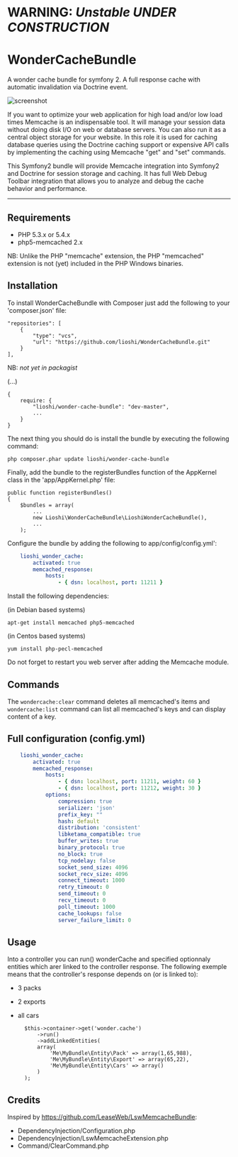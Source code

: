 WARNING: _Unstable UNDER CONSTRUCTION_
========================================


WonderCacheBundle 
=================
A wonder cache bundle for symfony 2. A full response cache with automatic invalidation via Doctrine event.

![screenshot](https://raw.github.com/lioshi/WonderCacheBundle/master/Resources/images/wondercache_workflow.png)

If you want to optimize your web application for high load and/or low load times Memcache is an indispensable tool.
It will manage your session data without doing disk I/O on web or database servers. You can also run it as a
central object storage for your website. In this role it is used for caching database queries using the Doctrine 
caching support or expensive API calls by implementing the caching using Memcache "get" and "set" commands.

This Symfony2 bundle will provide Memcache integration into Symfony2 and Doctrine for session storage and caching. 
It has full Web Debug Toolbar integration that allows you to analyze and debug the cache behavior and performance.

---

## Requirements

- PHP 5.3.x or 5.4.x
- php5-memcached 2.x

NB: Unlike the PHP "memcache" extension, the PHP "memcached" extension is not (yet) included in the PHP Windows binaries.

## Installation

To install WonderCacheBundle with Composer just add the following to your 'composer.json' file:

    "repositories": [
        {
            "type": "vcs",
            "url": "https://github.com/lioshi/WonderCacheBundle.git"
        }
    ],
NB: _not yet in packagist_

(...)

    {
        require: {
            "lioshi/wonder-cache-bundle": "dev-master",
            ...
        }
    }

The next thing you should do is install the bundle by executing the following command:

    php composer.phar update lioshi/wonder-cache-bundle

Finally, add the bundle to the registerBundles function of the AppKernel class in the 'app/AppKernel.php' file:

    public function registerBundles()
    {
        $bundles = array(
            ...
            new Lioshi\WonderCacheBundle\LioshiWonderCacheBundle(),
            ...
        );

Configure the bundle by adding the following to app/config/config.yml':

```yml
    lioshi_wonder_cache:
        activated: true
        memcached_response:
            hosts: 
                - { dsn: localhost, port: 11211 }
```

Install the following dependencies:

(in Debian based systems)
    
    apt-get install memcached php5-memcached

(in Centos based systems)
   
    yum install php-pecl-memcached 

Do not forget to restart you web server after adding the Memcache module. 


## Commands
The ```wondercache:clear``` command deletes all memcached's items and ```wondercache:list``` command can list all memcached's keys and can display content of a key.

## Full configuration (config.yml)
```yml
    lioshi_wonder_cache:
        activated: true
        memcached_response:
            hosts: 
                - { dsn: localhost, port: 11211, weight: 60 }
                - { dsn: localhost, port: 11212, weight: 30 }
            options:
                compression: true
                serializer: 'json'
                prefix_key: ""
                hash: default
                distribution: 'consistent'
                libketama_compatible: true
                buffer_writes: true
                binary_protocol: true
                no_block: true
                tcp_nodelay: false
                socket_send_size: 4096
                socket_recv_size: 4096
                connect_timeout: 1000
                retry_timeout: 0
                send_timeout: 0
                recv_timeout: 0
                poll_timeout: 1000
                cache_lookups: false
                server_failure_limit: 0
```

## Usage
Into a controller you can run() wonderCache and specified optionnaly entities which arer linked to the controller response.
The following exemple means that the controller's response depends on (or is linked to):
- 3 packs
- 2 exports
- all cars

        $this->container->get('wonder.cache')
            ->run()
            ->addLinkedEntities(
            array(
                'Me\MyBundle\Entity\Pack' => array(1,65,988), 
                'Me\MyBundle\Entity\Export' => array(65,22),
                'Me\MyBundle\Entity\Cars' => array()
            )
        );

## Credits
Inspired by https://github.com/LeaseWeb/LswMemcacheBundle:
- DependencyInjection/Configuration.php
- DependencyInjection/LswMemcacheExtension.php
- Command/ClearCommand.php

